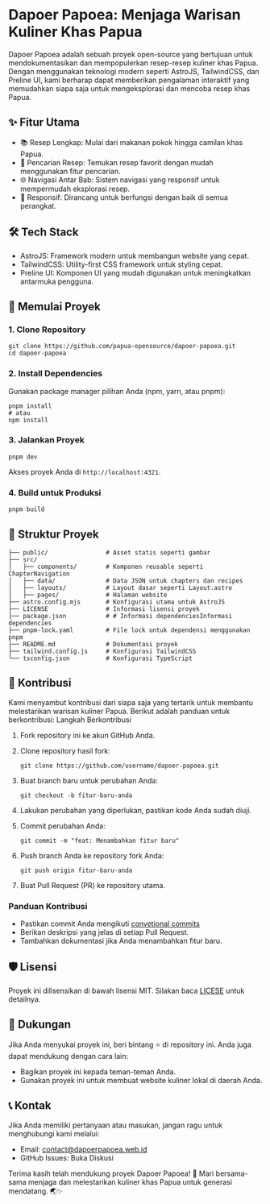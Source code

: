 # Dapoer Papoea: Menjaga Warisan Kuliner Khas Papua

Dapoer Papoea adalah sebuah proyek open-source yang bertujuan untuk mendokumentasikan dan mempopulerkan resep-resep kuliner khas Papua. Dengan menggunakan teknologi modern seperti AstroJS, TailwindCSS, dan Preline UI, kami berharap dapat memberikan pengalaman interaktif yang memudahkan siapa saja untuk mengeksplorasi dan mencoba resep khas Papua.

## ✨ Fitur Utama

- 📚 Resep Lengkap: Mulai dari makanan pokok hingga camilan khas Papua.
- 🔎 Pencarian Resep: Temukan resep favorit dengan mudah menggunakan fitur pencarian.
- 🌐 Navigasi Antar Bab: Sistem navigasi yang responsif untuk mempermudah eksplorasi resep.
- 📱 Responsif: Dirancang untuk berfungsi dengan baik di semua perangkat.

## 🛠️ Tech Stack

- AstroJS: Framework modern untuk membangun website yang cepat.
- TailwindCSS: Utility-first CSS framework untuk styling cepat.
- Preline UI: Komponen UI yang mudah digunakan untuk meningkatkan antarmuka pengguna.

## 🚀 Memulai Proyek

### 1. Clone Repository

```
git clone https://github.com/papua-opensource/dapoer-papoea.git
cd dapoer-papoea
```

### 2. Install Dependencies

Gunakan package manager pilihan Anda (npm, yarn, atau pnpm):

```
pnpm install
# atau
npm install
```

### 3. Jalankan Proyek

```
pnpm dev
```

Akses proyek Anda di ```http://localhost:4321```.

### 4. Build untuk Produksi

```pnpm build```

## 📂 Struktur Proyek

```
├── public/                # Asset statis seperti gambar
├── src/                   
│   ├── components/        # Komponen reusable seperti ChapterNavigation
│   ├── data/              # Data JSON untuk chapters dan recipes
│   ├── layouts/           # Layout dasar seperti Layout.astro
│   ├── pages/             # Halaman website
├── astro.config.mjs       # Konfigurasi utama untuk AstroJS
├── LICENSE                # Informasi lisensi proyek
├── package.json           # # Informasi dependenciesInformasi dependencies
├── pnpm-lock.yaml         # File lock untuk dependensi menggunakan pnpm
├── README.md              # Dokumentasi proyek
├── tailwind.config.js     # Konfigurasi TailwindCSS
└── tsconfig.json          # Konfigurasi TypeScript
```

## 🤝 Kontribusi

Kami menyambut kontribusi dari siapa saja yang tertarik untuk membantu melestarikan warisan kuliner Papua. Berikut adalah panduan untuk berkontribusi:
Langkah Berkontribusi

1. Fork repository ini ke akun GitHub Anda.

2. Clone repository hasil fork:

    ```
    git clone https://github.com/username/dapoer-papoea.git
    ```

3. Buat branch baru untuk perubahan Anda:

    ```
    git checkout -b fitur-baru-anda
    ```

4. Lakukan perubahan yang diperlukan, pastikan kode Anda sudah diuji.

5. Commit perubahan Anda:

    ```
    git commit -m "feat: Menambahkan fitur baru"
    ```

6. Push branch Anda ke repository fork Anda:

    ```
    git push origin fitur-baru-anda
    ```

7. Buat Pull Request (PR) ke repository utama.

### Panduan Kontribusi

- Pastikan commit Anda mengikuti [convetional commits](https://www.conventionalcommits.org/en/v1.0.0/)
- Berikan deskripsi yang jelas di setiap Pull Request.
- Tambahkan dokumentasi jika Anda menambahkan fitur baru.

## 🛡️ Lisensi

Proyek ini dilisensikan di bawah lisensi MIT. Silakan baca [LICESE](./LICENSE) untuk detailnya.

## 💌 Dukungan

Jika Anda menyukai proyek ini, beri bintang ⭐ di repository ini. Anda juga dapat mendukung dengan cara lain:

- Bagikan proyek ini kepada teman-teman Anda.
- Gunakan proyek ini untuk membuat website kuliner lokal di daerah Anda.

## 📞 Kontak

Jika Anda memiliki pertanyaan atau masukan, jangan ragu untuk menghubungi kami melalui:

- Email: [contact@dapoerpapoea.web.id](contact@dapoerpapoea.web.id)
- GitHub Issues: Buka Diskusi

Terima kasih telah mendukung proyek Dapoer Papoea! 🙌 Mari bersama-sama menjaga dan melestarikan kuliner khas Papua untuk generasi mendatang. 🌏✨